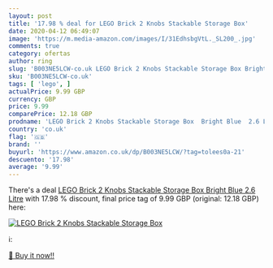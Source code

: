 ```yaml
---
layout: post
title: '17.98 % deal for LEGO Brick 2 Knobs Stackable Storage Box'
date: 2020-04-12 06:49:07
image: 'https://m.media-amazon.com/images/I/31EdhsbgVtL._SL200_.jpg'
comments: true
category: ofertas
author: ring
slug: 'B003NE5LCW-co.uk LEGO Brick 2 Knobs Stackable Storage Box Bright Blue...'
sku: 'B003NE5LCW-co.uk'
tags: [ 'lego', ]
actualPrice: 9.99 GBP
currency: GBP
price: 9.99
comparePrice: 12.18 GBP
prodname: 'LEGO Brick 2 Knobs Stackable Storage Box  Bright Blue  2.6 Litre'
country: 'co.uk'
flag: '🇬🇧'
brand: ''
buyurl: 'https://www.amazon.co.uk/dp/B003NE5LCW/?tag=tolees0a-21'
descuento: '17.98'
average: '9.99'
---
```


There's a deal [LEGO Brick 2 Knobs Stackable Storage Box  Bright Blue  2.6 Litre](https://www.amazon.co.uk/dp/B003NE5LCW/?tag=tolees0a-21)  with  17.98 % discount, final price tag of  9.99 GBP (original: 12.18 GBP) here:

[![LEGO Brick 2 Knobs Stackable Storage Box](https://m.media-amazon.com/images/I/31EdhsbgVtL._SL200_.jpg)](https://www.amazon.co.uk/dp/B003NE5LCW/?tag=tolees0a-21)

ℹ️:


[🛒 Buy it now!!](https://www.amazon.co.uk/dp/B003NE5LCW/?tag=tolees0a-21)
